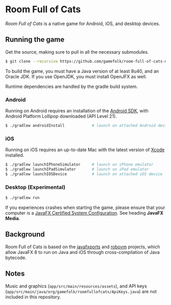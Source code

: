# Room Full of Cats

*Room Full of Cats* is a native game for Android, iOS, and desktop devices.

## Running the game

Get the source, making sure to pull in all the necessary submodules.

```sh
$ git clone --recursive https://github.com/gamefolk/room-full-of-cats-mobile.git
```

To build the game, you must have a Java version of at least 8u40, and an Oracle
JDK. If you use OpenJDK, you must install OpenJFX as well.

Runtime dependencies are handled by the gradle build system.

### Android

Running on Android requires an installation of the [Android SDK], with Android
Platform Lollipop downloaded (API Level 21).

```sh
$ ./gradlew androidInstall            # launch on attached Android device
```

### iOS

Running on iOS requires an up-to-date Mac with the latest version of [Xcode]
installed.

```sh
$ ./gradlew launchIPhoneSimulator     # launch on iPhone emulator
$ ./gradlew launchIPadSimulator       # launch on iPad emulator
$ ./gradlew launchIOSDevice           # launch on attached iOS device
```

### Desktop (Experimental)

```sh
$ ./gradlew run
```

If you experiences crashes when starting the game, please ensure that your
computer is a [JavaFX Certified System Configuration]. See heading __JavaFX
Media__.

## Background

Room Full of Cats is based on the [javafxports] and [robovm] projects, which
allow JavaFX 8 to run on Java and iOS through cross-compilation of Java
bytecode.

## Notes

Music and graphics (`app/src/main/resources/assets`), and API keys
(`app/src/main/java/org/gamefolk/roomfullofcats/ApiKeys.java`) are not included
in this repository.

[javafxports]: http://javafxports.org
[robovm]: http://robovm.com
[Android SDK]: https://developer.android.com/sdk/installing/index.html
[Xcode]: https://developer.apple.com/xcode/
[JavaFX Certified System Configuration]: http://www.oracle.com/technetwork/java/javafx/downloads/supportedconfigurations-1506746.html
